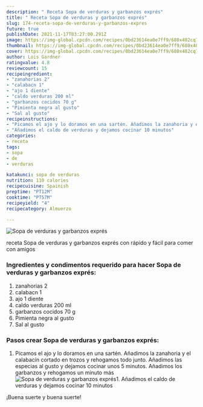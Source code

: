 ```yaml
---
description: " Receta Sopa de verduras y garbanzos exprés"
title: " Receta Sopa de verduras y garbanzos exprés"
slug: 174-receta-sopa-de-verduras-y-garbanzos-expres
future: true
publishDate: 2021-11-17T03:27:00.291Z
image: https://img-global.cpcdn.com/recipes/0bd23614ea0e7ff9/680x482cq70/sopa-de-verduras-y-garbanzos-expres-foto-principal.jpg
thumbnail: https://img-global.cpcdn.com/recipes/0bd23614ea0e7ff9/680x482cq70/sopa-de-verduras-y-garbanzos-expres-foto-principal.jpg
cover: https://img-global.cpcdn.com/recipes/0bd23614ea0e7ff9/680x482cq70/sopa-de-verduras-y-garbanzos-expres-foto-principal.jpg
author: Lois Gardner
ratingvalue: 4.8
reviewcount: 15
recipeingredient:
- "zanahorias 2"
- "calabacn 1"
- "ajo 1 diente"
- "caldo verduras 200 ml"
- "garbanzos cocidos 70 g"
- "Pimienta negra al gusto"
- "Sal al gusto"
recipeinstructions:
- "Picamos el ajo y lo doramos en una sartén. Añadimos la zanahoria y el calabacín cortado en trozos y rehogamos todo junto. Añadimos las especias al gusto y dejamos cocinar unos 5 minutos. Añadimos los garbanzos y rehogamos un minuto más"
- "Añadimos el caldo de verduras y dejamos cocinar 10 minutos"
categories:
- receta
tags:
- sopa
- de
- verduras

katakunci: sopa de verduras 
nutrition: 110 calories
recipecuisine: Spainish
preptime: "PT12M"
cooktime: "PT57M"
recipeyield: "4"
recipecategory: Almuerzo

---
```



![Sopa de verduras y garbanzos exprés](https://img-global.cpcdn.com/recipes/0bd23614ea0e7ff9/680x482cq70/sopa-de-verduras-y-garbanzos-expres-foto-principal.jpg)

receta Sopa de verduras y garbanzos exprés con rápido y fácil para comer con amigos

<!--inarticleads1-->

### Ingredientes y condimentos requerido para hacer Sopa de verduras y garbanzos exprés:

1. zanahorias 2
1. calabacn 1
1. ajo 1 diente
1. caldo verduras 200 ml
1. garbanzos cocidos 70 g
1. Pimienta negra al gusto
1. Sal al gusto



<!--inarticleads2-->

### Pasos crear Sopa de verduras y garbanzos exprés:

1. Picamos el ajo y lo doramos en una sartén. Añadimos la zanahoria y el calabacín cortado en trozos y rehogamos todo junto. Añadimos las especias al gusto y dejamos cocinar unos 5 minutos. Añadimos los garbanzos y rehogamos un minuto más
<img src="https://img-global.cpcdn.com/steps/3577c9a25b232e64/160x128cq70/foto-del-paso-1-de-la-receta-sopa-de-verduras-y-garbanzos-expres.jpg" alt="Sopa de verduras y garbanzos exprés">1. Añadimos el caldo de verduras y dejamos cocinar 10 minutos



¡Buena suerte y buena suerte!

